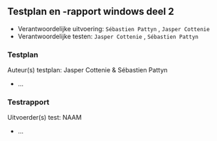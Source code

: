 ## Testplan en -rapport windows deel 2

* Verantwoordelijke uitvoering: `Sébastien Pattyn` , `Jasper Cottenie`
* Verantwoordelijke testen: `Jasper Cottenie` , `Sébastien Pattyn`

### Testplan

Auteur(s) testplan: Jasper Cottenie & Sébastien Pattyn

- ...

### Testrapport

Uitvoerder(s) test: NAAM

- ...
